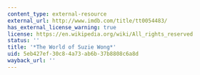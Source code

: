 ```yaml
---
content_type: external-resource
external_url: http://www.imdb.com/title/tt0054483/
has_external_license_warning: true
license: https://en.wikipedia.org/wiki/All_rights_reserved
status: ''
title: '*The World of Suzie Wong*'
uid: 5eb427ef-30c8-4a73-ab6b-37b8808c6a8d
wayback_url: ''
---
```


